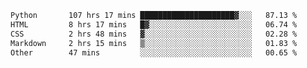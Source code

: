 <!--START_SECTION:waka-->

```txt
Python       107 hrs 17 mins █████████████████████▓░░░   87.13 %
HTML         8 hrs 17 mins   █▓░░░░░░░░░░░░░░░░░░░░░░░   06.74 %
CSS          2 hrs 48 mins   ▓░░░░░░░░░░░░░░░░░░░░░░░░   02.28 %
Markdown     2 hrs 15 mins   ▒░░░░░░░░░░░░░░░░░░░░░░░░   01.83 %
Other        47 mins         ░░░░░░░░░░░░░░░░░░░░░░░░░   00.65 %
```

<!--END_SECTION:waka-->
